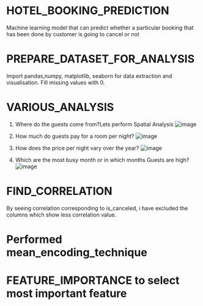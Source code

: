 # HOTEL_BOOKING_PREDICTION
Machine learning model that can predict whether a particular booking that has been done by customer is going to cancel or not

# PREPARE_DATASET_FOR_ANALYSIS
Import pandas,numpy, matplotlib, seaborn for data extraction and visualisation. Fill missing values with 0.

# VARIOUS_ANALYSIS
1) Where do the guests come from?Lets perform Spatial Analysis
![image](https://user-images.githubusercontent.com/42919637/135908241-66c1466a-0000-4e29-855a-23fb76f2f223.png)

2) How much do guests pay for a room per night?
![image](https://user-images.githubusercontent.com/42919637/135908460-1c514935-a264-4e85-a2fb-b9c7eb03ba1d.png)

3) How does the price per night vary over the year?
![image](https://user-images.githubusercontent.com/42919637/135908575-d7651ea8-f26a-479e-a62f-3cae6747eb5d.png)

4) Which are the most busy month or in which months Guests are high?
![image](https://user-images.githubusercontent.com/42919637/135908704-78cfc750-c54a-4a38-bc01-9c61fcda0e4d.png)

# FIND_CORRELATION
By seeing correlation corresponding to is_canceled, i have excluded the columns which show less correlation value.

# Performed mean_encoding_technique

# FEATURE_IMPORTANCE to select most important feature
